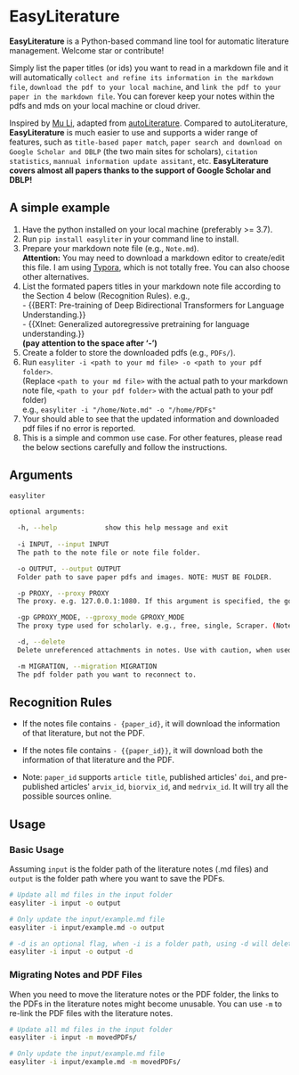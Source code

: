 # EasyLiterature
**EasyLiterature** is a Python-based command line tool for automatic literature management. Welcome star or contribute!

Simply list the paper titles (or ids) you want to read in a markdown file and it will automatically `collect and refine its information in the markdown file`, `download the pdf to your local machine`, and `link the pdf to your paper in the markdown file`. You can forever keep your notes within the pdfs and mds on your local machine or cloud driver.

Inspired by [Mu Li](https://www.bilibili.com/video/BV1nA41157y4), adapted from [autoLiterature](https://github.com/wilmerwang/autoLiterature). 
Compared to autoLiterature, **EasyLiterature** is much easier to use and supports a wider range of features, such as `title-based paper match`, `paper search and download on Google Scholar and DBLP` (the two main sites for scholars), `citation statistics`, `mannual information update assitant`, etc. **EasyLiterature covers almost all papers thanks to the support of Google Scholar and DBLP!**

## A simple example
1. Have the python installed on your local machine (preferably >= 3.7).
2. Run `pip install easyliter` in your command line to install.
3. Prepare your markdown note file (e.g., `Note.md`). <br>**Attention:** You may need to download a markdown editor to create/edit this file. I am using [Typora](https://typora.io/), which is not totally free. You can also choose other alternatives.
4. List the formated papers titles in your markdown note file according to the Section 4 below (Recognition Rules). e.g.,<br>
  \- {{BERT: Pre-training of Deep Bidirectional Transformers for Language Understanding.}}<br>
  \- {{Xlnet: Generalized autoregressive pretraining for language understanding.}}<br>
  **(pay attention to the space after ‘\-’)** 
5. Create a folder to store the downloaded pdfs (e.g., `PDFs/`).
6. Run `easyliter -i <path to your md file> -o <path to your pdf folder>`. 
<br> (Replace `<path to your md file>` with the actual path to your markdown note file, `<path to your pdf folder>` with the actual path to your pdf folder)
<br>e.g., `easyliter -i "/home/Note.md" -o "/home/PDFs"`
7. Your should able to see that the updated information and downloaded pdf files if no error is reported.
8. This is a simple and common use case. For other features, please read the below sections carefully and follow the instructions.

## Arguments
```bash
easyliter

optional arguments:

  -h, --help            show this help message and exit
  
  -i INPUT, --input INPUT
  The path to the note file or note file folder.

  -o OUTPUT, --output OUTPUT
  Folder path to save paper pdfs and images. NOTE: MUST BE FOLDER.

  -p PROXY, --proxy PROXY
  The proxy. e.g. 127.0.0.1:1080. If this argument is specified, the google scholar will automatically use a free proxy (not necessarily using the specified proxy address). To use other proxies for google scholar, specify the -gp option. If you want to set up the proxies mannually, change the behaviour in GoogleScholar.set_proxy(). See more at https://scholarly.readthedocs.io/en/stable/ProxyGenerator.html.

  -gp GPROXY_MODE, --gproxy_mode GPROXY_MODE
  The proxy type used for scholarly. e.g., free, single, Scraper. (Note: 1. <free> will automatically choose a free proxy address to use, which is free, but may not be fast. 2. <single> will use the proxy address you specify. 3. <Scraper> is not free to use and need to buy the api key.).

  -d, --delete
  Delete unreferenced attachments in notes. Use with caution, when used, -i must be a folder path including all notes.

  -m MIGRATION, --migration MIGRATION
  The pdf folder path you want to reconnect to.
```

## Recognition Rules
- If the notes file contains `- {paper_id}`, it will download the information of that literature, but not the PDF.
- If the notes file contains `- {{paper_id}}`, it will download both the information of that literature and the PDF.

- Note: `paper_id` supports `article title`, published articles' `doi`, and pre-published articles' `arvix_id`, `biorvix_id`, and `medrvix_id`. It will try all the possible sources online.

## Usage
### Basic Usage
Assuming `input` is the folder path of the literature notes (.md files) and `output` is the folder path where you want to save the PDFs.

```bash
# Update all md files in the input folder
easyliter -i input -o output 

# Only update the input/example.md file
easyliter -i input/example.md -o output  

# -d is an optional flag, when -i is a folder path, using -d will delete unrelated pdf files in the PDF folder from the literature notes content
easyliter -i input -o output -d
```

### Migrating Notes and PDF Files
When you need to move the literature notes or the PDF folder, the links to the PDFs in the literature notes might become unusable. You can use `-m` to re-link the PDF files with the literature notes.

```bash
# Update all md files in the input folder
easyliter -i input -m movedPDFs/

# Only update the input/example.md file
easyliter -i input/example.md -m movedPDFs/  
```
